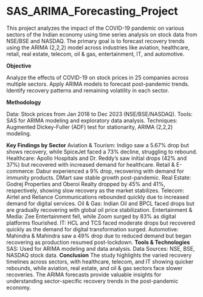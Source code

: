 # SAS_ARIMA_Forecasting_Project

This project analyzes the impact of the COVID-19 pandemic on various sectors of the Indian economy using time series analysis on stock data from NSE/BSE and NASDAQ. The primary goal is to forecast recovery trends using the ARIMA (2,2,2) model across industries like aviation, healthcare, retail, real estate, telecom, oil & gas, entertainment, IT, and automotive.

**Objective**

Analyze the effects of COVID-19 on stock prices in 25 companies across multiple sectors.
Apply ARIMA models to forecast post-pandemic trends.
Identify recovery patterns and remaining volatility in each sector.

**Methodology**

Data: Stock prices from Jan 2018 to Dec 2023 (NSE/BSE/NASDAQ).
Tools: SAS for ARIMA modeling and exploratory data analysis.
Techniques: Augmented Dickey-Fuller (ADF) test for stationarity, ARIMA (2,2,2) modeling.

**Key Findings by Sector**
Aviation & Tourism: Indigo saw a 5.67% drop but shows recovery, while SpiceJet faced a 73% decline, struggling to rebound.
Healthcare: Apollo Hospitals and Dr. Reddy’s saw initial drops (42% and 37%) but recovered with increased demand for healthcare.
Retail & E-commerce: Dabur experienced a 9% drop, recovering with demand for immunity products. DMart saw stable growth post-pandemic.
Real Estate: Godrej Properties and Oberoi Realty dropped by 45% and 41%, respectively, showing slow recovery as the market stabilizes.
Telecom: Airtel and Reliance Communications rebounded quickly due to increased demand for digital services.
Oil & Gas: Indian Oil and BPCL faced drops but are gradually recovering with global oil price stabilization.
Entertainment & Media: Zee Entertainment fell, while Zoom surged by 83% as digital platforms flourished.
IT: HCL and TCS faced moderate drops but recovered quickly as the demand for digital transformation surged.
Automotive: Mahindra & Mahindra saw a 49% drop due to reduced demand but began recovering as production resumed post-lockdown.
**Tools & Technologies**
SAS: Used for ARIMA modeling and data analysis.
Data Sources: NSE, BSE, NASDAQ stock data.
**Conclusion**
The study highlights the varied recovery timelines across sectors, with healthcare, telecom, and IT showing quicker rebounds, while aviation, real estate, and oil & gas sectors face slower recoveries. The ARIMA forecasts provide valuable insights for understanding sector-specific recovery trends in the post-pandemic economy.













